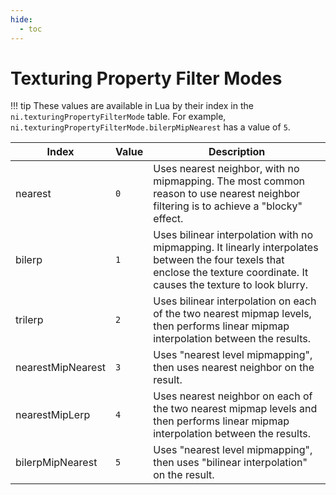 ```yaml
---
hide:
  - toc
---
```


# Texturing Property Filter Modes

!!! tip
	These values are available in Lua by their index in the `ni.texturingPropertyFilterMode` table. For example, `ni.texturingPropertyFilterMode.bilerpMipNearest` has a value of `5`.

Index             | Value  | Description
----------------- | ------ | -----------------------------------------------
nearest           | `0`    | Uses nearest neighbor, with no mipmapping. The most common reason to use nearest neighbor filtering is to achieve a "blocky" effect.
bilerp            | `1`    | Uses bilinear interpolation with no mipmapping. It linearly interpolates between the four texels that enclose the texture coordinate. It causes the texture to look blurry.
trilerp           | `2`    | Uses bilinear interpolation on each of the two nearest mipmap levels, then performs linear mipmap interpolation between the results.
nearestMipNearest | `3`    | Uses "nearest level mipmapping", then uses nearest neighbor on the result.
nearestMipLerp    | `4`    | Uses nearest neighbor on each of the two nearest mipmap levels and then performs linear mipmap interpolation between the results.
bilerpMipNearest  | `5`    | Uses "nearest level mipmapping", then uses "bilinear interpolation" on the result.
